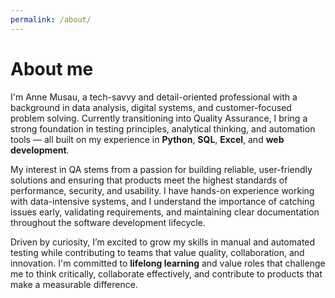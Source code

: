 ```yaml
---
permalink: /about/
---
```


# About me

I'm Anne Musau, a tech-savvy and detail-oriented professional with a background in data analysis, digital systems, and customer-focused problem solving. Currently transitioning into Quality Assurance, I bring a strong foundation in testing principles, analytical thinking, and automation tools — all built on my experience in **Python**, **SQL**, **Excel**, and **web development**.

My interest in QA stems from a passion for building reliable, user-friendly solutions and ensuring that products meet the highest standards of performance, security, and usability. I have hands-on experience working with data-intensive systems, and I understand the importance of catching issues early, validating requirements, and maintaining clear documentation throughout the software development lifecycle.

Driven by curiosity, I’m excited to grow my skills in manual and automated testing while contributing to teams that value quality, collaboration, and innovation. I'm committed to **lifelong learning** and value roles that challenge me to think critically, collaborate effectively, and contribute to products that make a measurable difference.
